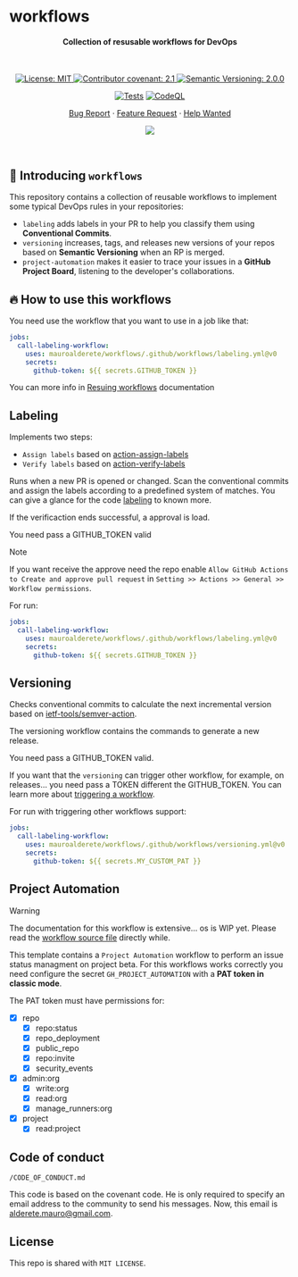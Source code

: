 # workflows

<h4 align="center">Collection of resusable workflows for DevOps</h4>

&nbsp;

<div align="center">

<a href="./LICENSE">
	<img alt="License: MIT" src="https://img.shields.io/badge/License-Private-yellow.svg">
</a>
<a href="./CODE_OF_CONDUCT.md">
	<img alt="Contributor covenant: 2.1" src="https://img.shields.io/badge/Contributor%20Covenant-2.1-4baaaa.svg">
</a>
<a href="https://semver.org/">
	<img alt="Semantic Versioning: 2.0.0" src="https://img.shields.io/badge/Semantic--Versioning-2.0.0-a05f79?logo=semantic-release&logoColor=f97ff0">
</a>

[![Tests](https://github.com/mauroalderete/coding-projects-template/actions/workflows/tests.yml/badge.svg)](https://github.com/mauroalderete/coding-projects-template/actions/workflows/tests.yml)
[![CodeQL](https://github.com/mauroalderete/coding-projects-template/actions/workflows/codeql-analysis.yml/badge.svg)](https://github.com/mauroalderete/coding-projects-template/actions/workflows/codeql-analysis.yml)

<a href="./issues/new?assignees=&labels=bug%2Clifecycle%2Fneeds-triage&projects=mauroalderete%2F20&template=1-bug-report.yml&title=...+is+broken">Bug Report</a>
·
<a href="./issues/new?assignees=&labels=enhancement%2Clifecycle%2Fneeds-triage&projects=mauroalderete%2F20&template=2-feature-request.yml&title=As+a+%5Btype+of+user%5D%2C+I+want+%5Ba+goal%5D+so+that+%5Bbenefit%5D">Feature Request</a>
·
<a href="./issues/new?assignees=&labels=help+wanted%2Clifecycle%2Fneeds-triage&projects=mauroalderete%2F20&template=3-help-wanted.yml&title=I+need+help+with...">Help Wanted</a>

<a href="https://twitter.com/intent/tweet?text=👋%20Check%20this%20amazing%20repo%20https://github.com/mauroalderete/workflows,%20created%20by%20@_mauroalderete%0A%0A%23DEVCommunity%20%23100DaysOfCode%20%23GitHub%20%23DevOps">
	<img src="https://img.shields.io/twitter/url?label=Share%20on%20Twitter&style=social&url=https%3A%2F%2Fgithub.com%2Fatapas%2Fmodel-repo">
</a>

</div>

&nbsp;
## :wave: Introducing `workflows`

This repository contains a collection of reusable workflows to implement some typical DevOps rules in your repositories:

- `labeling` adds labels in your PR to help you classify them using **Conventional Commits**.
- `versioning` increases, tags, and releases new versions of your repos based on **Semantic Versioning** when an RP is merged.
- `project-automation` makes it easier to trace your issues in a **GitHub Project Board**, listening to the developer's collaborations.

## :fire: How to use this workflows

You need use the workflow that you want to use in a job like that:

```yaml
jobs:
  call-labeling-workflow:
    uses: mauroalderete/workflows/.github/workflows/labeling.yml@v0
    secrets:
      github-token: ${{ secrets.GITHUB_TOKEN }}
```

You can more info in [Resuing workflows](https://docs.github.com/en/actions/sharing-automations/reusing-workflows) documentation

## Labeling

Implements two steps:

- `Assign labels` based on [action-assign-labels](https://github.com/mauroalderete/action-assign-labels)
- `Verify labels` based on [action-verify-labels](https://github.com/mauroalderete/action-verify-labels)

Runs when a new PR is opened or changed. Scan the conventional commits and assign the labels according to a predefined system of matches. You can give a glance for the code [labeling](.github/workflows/labeling.yml) to known more.

If the verificaction ends successful, a approval is load.

You need pass a GITHUB_TOKEN valid

> [!NOTE] 
> If you want receive the approve need the repo enable `Allow GitHub Actions to Create and approve pull request` in `Setting >> Actions >> General >> Workflow permissions`.

For run:

```yaml
jobs:
  call-labeling-workflow:
    uses: mauroalderete/workflows/.github/workflows/labeling.yml@v0
    secrets:
      github-token: ${{ secrets.GITHUB_TOKEN }}
```

## Versioning

Checks conventional commits to calculate the next incremental version based on [ietf-tools/semver-action](https://github.com/ietf-tools/semver-action).

The versioning workflow contains the commands to generate a new release.

You need pass a GITHUB_TOKEN valid.

If you want that the `versioning` can trigger other workflow, for example, on releases... you need pass a TOKEN different the GITHUB_TOKEN. You can learn more about [triggering a workflow](https://docs.github.com/en/actions/writing-workflows/choosing-when-your-workflow-runs/triggering-a-workflow#triggering-a-workflow-from-a-workflow).

For run with triggering other workflows support:

```yaml
jobs:
  call-labeling-workflow:
    uses: mauroalderete/workflows/.github/workflows/versioning.yml@v0
    secrets:
      github-token: ${{ secrets.MY_CUSTOM_PAT }}
```

## Project Automation

> [!WARNING]
> The documentation for this workflow is extensive... os is WIP yet. Please read the [workflow source file](.github/workflows/project-automation.yml) directly while.

This template contains a `Project Automation` workflow to perform an issue status managment on project beta. For this workflows works correctly you need configure the secret `GH_PROJECT_AUTOMATION` with a **PAT token in classic mode**.

The PAT token must have permissions for:

- [x] repo
  - [x] repo:status
  - [x] repo_deployment
  - [x] public_repo
  - [x] repo:invite
  - [x] security_events
- [x] admin:org
  - [x] write:org
  - [x] read:org
  - [x] manage_runners:org
- [x] project
  - [x] read:project

## Code of conduct

`/CODE_OF_CONDUCT.md`

This code is based on the covenant code. He is only required to specify an email address to the community to send his messages. Now, this email is alderete.mauro@gmail.com.

## License

This repo is shared with `MIT LICENSE`.
